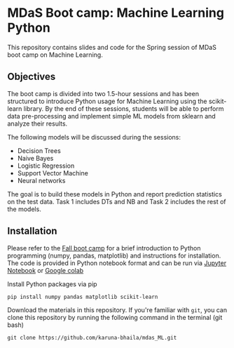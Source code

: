 # MDaS Boot camp: Machine Learning Python

This repository contains slides and code for the Spring session of MDaS boot camp on Machine Learning. 

## Objectives
The boot camp is divided into two 1.5-hour sessions and has been structured to introduce Python usage for Machine Learning using the scikit-learn library. By the end of these sessions, students will be able to perform data pre-processing and implement simple ML models from sklearn and analyze their results. 

The following models will be discussed during the sessions:

- Decision Trees
- Naive Bayes
- Logistic Regression
- Support Vector Machine
- Neural networks

The goal is to build these models in Python and report prediction statistics on the test data. Task 1 includes DTs and NB and Task 2 includes the rest of the models.

## Installation 
Please refer to the [Fall boot camp](https://github.com/karuna-bhaila/mdas_python) for a brief introduction to Python programming (numpy, pandas, matplotlib) and instructions for installation. The code is provided in Python notebook format and can be run via [Jupyter Notebook](https://jupyter.org/) or [Google colab](https://colab.google/)

Install Python packages via pip

    pip install numpy pandas matplotlib scikit-learn

Download the materials in this repository. If you're familiar with `git`, you can clone this repository by running the following command in the terminal (git bash)

    git clone https://github.com/karuna-bhaila/mdas_ML.git

